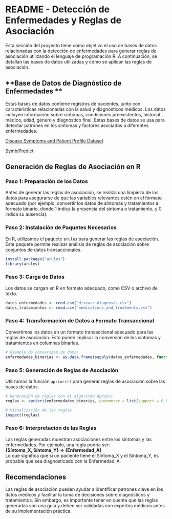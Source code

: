 # README - Detección de Enfermedades y Reglas de Asociación

Esta sección del proyecto tiene como objetivo el uso de bases de datos relacionadas con la detección de enfermedades para generar reglas de asociación utilizando el lenguaje de programación R. A continuación, se detallan las bases de datos utilizadas y cómo se aplican las reglas de asociación.


## **Base de Datos de Diagnóstico de Enfermedades **
   Estas bases de datos contiene registros de pacientes, junto con características relacionadas con la salud y diagnósticos médicos. Los datos incluyen información sobre síntomas, condiciones preexistentes, historial médico, edad, género y diagnóstico final. Estas bases de datos se usa para detectar patrones en los síntomas y factores asociados a diferentes enfermedades.

[Disease Symptoms and Patient Profile Dataset](https://data.mendeley.com/datasets/dv5z3v2xyd/1)

[SymbiPredict](https://data.mendeley.com/datasets/dv5z3v2xyd/1)

## Generación de Reglas de Asociación en R

### Paso 1: Preparación de los Datos
Antes de generar las reglas de asociación, se realiza una limpieza de los datos para asegurarse de que las variables relevantes estén en el formato adecuado (por ejemplo, convertir los datos de síntomas y tratamientos a formato binario, donde 1 indica la presencia del síntoma o tratamiento, y 0 indica su ausencia).

### Paso 2: Instalación de Paquetes Necesarios
En R, utilizamos el paquete `arules` para generar las reglas de asociación. Este paquete permite realizar análisis de reglas de asociación sobre conjuntos de datos transaccionales.

```r
install.packages("arules")
library(arules)
```

### Paso 3: Carga de Datos
Los datos se cargan en R en formato adecuado, como CSV o archivo de texto.

```r
datos_enfermedades <- read.csv("disease_diagnosis.csv")
datos_tratamientos <- read.csv("medications_and_treatments.csv")
```

### Paso 4: Transformación de Datos a Formato Transaccional
Convertimos los datos en un formato transaccional adecuado para las reglas de asociación. Esto puede implicar la conversión de los síntomas y tratamientos en columnas binarias.

```r
# Ejemplo de conversión de datos
enfermedades_binarias <- as.data.frame(sapply(datos_enfermedades, function(x) ifelse(x == "Síntoma_A", 1, 0)))
```

### Paso 5: Generación de Reglas de Asociación
Utilizamos la función `apriori()` para generar reglas de asociación sobre las bases de datos.

```r
# Generación de reglas con el algoritmo Apriori
reglas <- apriori(enfermedades_binarias, parameter = list(support = 0.05, confidence = 0.7))

# Visualización de las reglas
inspect(reglas)
```

### Paso 6: Interpretación de las Reglas
Las reglas generadas muestran asociaciones entre los síntomas y las enfermedades. Por ejemplo, una regla podría ser:  
**{Síntoma_X, Síntoma_Y} => {Enfermedad_A}**  
Lo que significa que si un paciente tiene el Síntoma_X y el Síntoma_Y, es probable que sea diagnosticado con la Enfermedad_A.

## Recomendaciones
Las reglas de asociación pueden ayudar a identificar patrones clave en los datos médicos y facilitar la toma de decisiones sobre diagnósticos y tratamientos. Sin embargo, es importante tener en cuenta que las reglas generadas son una guía y deben ser validadas con expertos médicos antes de su implementación práctica.

